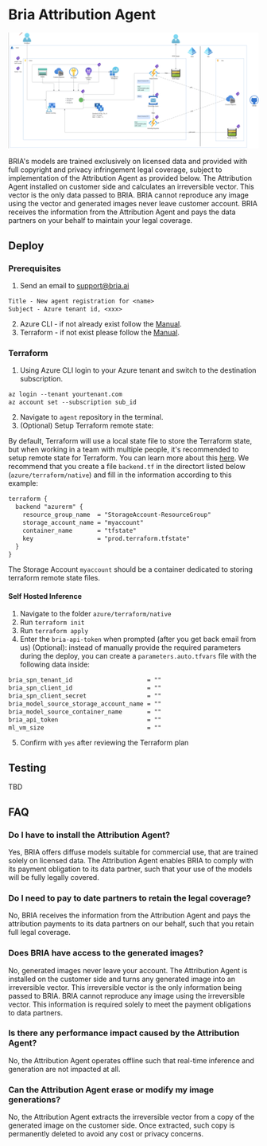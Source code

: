 # Bria Attribution Agent
![alt text](./assets/architecture.png)

BRIA's models are trained exclusively on licensed data and provided with full copyright and privacy infringement legal coverage, subject to implementation of the Attribution Agent as provided below. The Attribution Agent installed on customer side and calculates an irreversible vector. This vector is the only data passed to BRIA. BRIA cannot reproduce any image using the vector and generated images never leave customer account. BRIA receives the information from the Attribution Agent and pays the data partners on your behalf to maintain your legal coverage.

## Deploy

### Prerequisites
1. Send an email to support@bria.ai
```Plain
Title - New agent registration for <name>
Subject - Azure tenant id, <xxx>
```
2. Azure CLI - if not already exist follow the [Manual](https://learn.microsoft.com/en-us/cli/azure/install-azure-cli).
3. Terraform - if not exist please follow the [Manual](https://developer.hashicorp.com/terraform/tutorials/aws-get-started/install-cli).

### Terraform

1. Using Azure CLI login to your Azure tenant and switch to the destination subscription.
```
az login --tenant yourtenant.com
az account set --subscription sub_id
```
2. Navigate to `agent` repository in the terminal.
3. (Optional) Setup Terraform remote state:

By default, Terraform will use a local state file to store the Terraform state, but when working in a team with multiple people, it's recommended to setup remote state for Terraform. You can learn more about this [here](https://developer.hashicorp.com/terraform/language/settings/backends/azurerm). We recommend that you create a file `backend.tf` in the directort listed below (`azure/terraform/native`) and fill in the information according to this example:

```
terraform {
  backend "azurerm" {
    resource_group_name  = "StorageAccount-ResourceGroup"
    storage_account_name = "myaccount"
    container_name       = "tfstate"
    key                  = "prod.terraform.tfstate"
  }
}
```

The Storage Account `myaccount` should be a container dedicated to storing terraform remote state files.

#### Self Hosted Inference

1. Navigate to the folder `azure/terraform/native`
2. Run `terraform init`
3. Run `terraform apply`
4. Enter the `bria-api-token` when prompted (after you get back email from us)
(Optional): instead of manually provide the required parameters during the deploy, you can create a `parameters.auto.tfvars` file with the following data inside:
```
bria_spn_tenant_id                     = ""
bria_spn_client_id                     = ""
bria_spn_client_secret                 = ""
bria_model_source_storage_account_name = ""
bria_model_source_container_name       = ""
bria_api_token                         = ""
ml_vm_size                             = ""
```
5. Confirm with `yes` after reviewing the Terraform plan

## Testing
TBD
## FAQ
### Do I have to install the Attribution Agent?
Yes,  BRIA  offers  diffuse  models  suitable  for  commercial  use,  that  are  trained  solely  on  licensed  data.  The 
Attribution Agent enables BRIA to comply with its payment obligation to its data partner, such that your use of 
the models will be fully legally covered. 

### Do I need to pay to date partners to retain the legal coverage?
No, BRIA receives the information from the Attribution Agent and pays the attribution payments to its data 
partners on our behalf, such that you retain full legal coverage. 

### Does BRIA have access to the generated images?
No, generated images never leave your account. The Attribution Agent is installed on the customer side and 
turns any generated image into an irreversible vector. This irreversible vector is the only information being 
passed to BRIA. BRIA cannot reproduce any image using the irreversible vector. This information is required 
solely to meet the payment obligations to data partners. 

### Is there any performance impact caused by the Attribution Agent?
No, the Attribution Agent operates offline such that real-time inference and generation are not impacted at all.

### Can the Attribution Agent erase or modify my image generations?
No, the Attribution Agent extracts the irreversible vector from a copy of the generated image on the customer 
side. Once extracted, such copy is permanently deleted to avoid any cost or privacy concerns.
